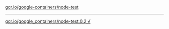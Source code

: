 [gcr.io/google-containers/node-test](https://hub.docker.com/r/anjia0532/node-test/tags/) 

----
[gcr.io/google_containers/node-test:0.2 √](https://hub.docker.com/r/anjia0532/node-test/tags/)

